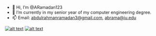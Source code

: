 - 👋 Hi, I’m @ARamadan123
- 🌱 I’m currently in my senior year of my computer engineering degree.
- 📫 Email: abdulrahmanramadan3@gmail.com, abrama@iu.edu

[![alt text][1.1]][1]
[![alt text][2.1]][2]

[1.1]: http://i.imgur.com/tXSoThF.png (twitter icon with padding)
[2.1]: http://i.imgur.com/0o48UoR.png (github icon with padding)

[1]: http://www.twitter.com
[2]: http://www.github.com/ARamadan123

<!---
ARamadan123/ARamadan123 is a ✨ special ✨ repository because its `README.md` (this file) appears on your GitHub profile.
You can click the Preview link to take a look at your changes.
--->
